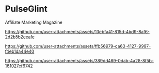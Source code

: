 # PulseGlint

Affiliate Marketing Magazine

https://github.com/user-attachments/assets/13ebfa41-815d-4bd9-8af6-2d2b5b2eeafe

https://github.com/user-attachments/assets/ffb56979-ca63-4127-9967-f4eb1da44e40

https://github.com/user-attachments/assets/389dd469-0dab-4a28-8f5b-161027cf6742
